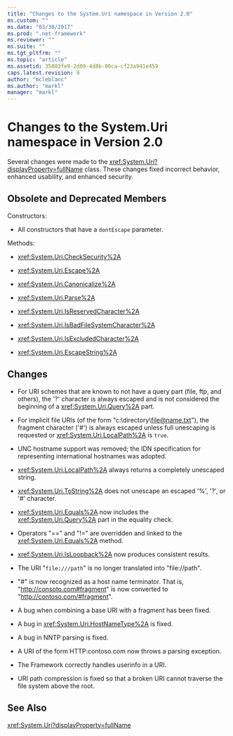 ```yaml
---
title: "Changes to the System.Uri namespace in Version 2.0"
ms.custom: ""
ms.date: "03/30/2017"
ms.prod: ".net-framework"
ms.reviewer: ""
ms.suite: ""
ms.tgt_pltfrm: ""
ms.topic: "article"
ms.assetid: 35883fe9-2d09-4d8b-80ca-cf23a941e459
caps.latest.revision: 9
author: "mcleblanc"
ms.author: "markl"
manager: "markl"
---
```

# Changes to the System.Uri namespace in Version 2.0
Several changes were made to the <xref:System.Uri?displayProperty=fullName> class. These changes fixed incorrect behavior, enhanced usability, and enhanced security.  
  
## Obsolete and Deprecated Members  
 Constructors:  
  
-   All constructors that have a `dontEscape` parameter.  
  
 Methods:  
  
-   <xref:System.Uri.CheckSecurity%2A>  
  
-   <xref:System.Uri.Escape%2A>  
  
-   <xref:System.Uri.Canonicalize%2A>  
  
-   <xref:System.Uri.Parse%2A>  
  
-   <xref:System.Uri.IsReservedCharacter%2A>  
  
-   <xref:System.Uri.IsBadFileSystemCharacter%2A>  
  
-   <xref:System.Uri.IsExcludedCharacter%2A>  
  
-   <xref:System.Uri.EscapeString%2A>  
  
## Changes  
  
-   For URI schemes that are known to not have a query part (file, ftp, and others), the '?' character is always escaped and is not considered the beginning of a <xref:System.Uri.Query%2A> part.  
  
-   For implicit file URIs (of the form "c:\directory\file@name.txt"), the fragment character ('#') is always escaped unless full unescaping is requested or <xref:System.Uri.LocalPath%2A> is `true`.  
  
-   UNC hostname support was removed; the IDN specification for representing international hostnames was adopted.  
  
-   <xref:System.Uri.LocalPath%2A> always returns a completely unescaped string.  
  
-   <xref:System.Uri.ToString%2A> does not unescape an escaped '%', '?', or '#' character.  
  
-   <xref:System.Uri.Equals%2A> now includes the <xref:System.Uri.Query%2A> part in the equality check.  
  
-   Operators "==" and "!=" are overridden and linked to the <xref:System.Uri.Equals%2A> method.  
  
-   <xref:System.Uri.IsLoopback%2A> now produces consistent results.  
  
-   The URI "`file:///path`" is no longer translated into "file://path".  
  
-   "#" is now recognized as a host name terminator. That is, "http://consoto.com#fragment" is now converted to "http://contoso.com/#fragment".  
  
-   A bug when combining a base URI with a fragment has been fixed.  
  
-   A bug in <xref:System.Uri.HostNameType%2A> is fixed.  
  
-   A bug in NNTP parsing is fixed.  
  
-   A URI of the form HTTP:contoso.com now throws a parsing exception.  
  
-   The Framework correctly handles userinfo in a URI.  
  
-   URI path compression is fixed so that a broken URI cannot traverse the file system above the root.  
  
## See Also  
 <xref:System.Uri?displayProperty=fullName>
